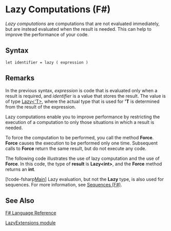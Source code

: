 # Lazy Computations (F#)

*Lazy computations* are computations that are not evaluated immediately, but are instead evaluated when the result is needed. This can help to improve the performance of your code.


## Syntax

```
let identifier = lazy ( expression )
```

## Remarks
In the previous syntax, *expression* is code that is evaluated only when a result is required, and *identifier* is a value that stores the result. The value is of type [Lazy&lt;'T&gt;](http://msdn.microsoft.com/en-us/library/b29d0af5-6efb-4a55-a278-2662a4ecc489), where the actual type that is used for **'T** is determined from the result of the expression.

Lazy computations enable you to improve performance by restricting the execution of a computation to only those situations in which a result is needed.

To force the computation to be performed, you call the method **Force**. **Force** causes the execution to be performed only one time. Subsequent calls to **Force** return the same result, but do not execute any code.

The following code illustrates the use of lazy computation and the use of **Force**. In this code, the type of **result** is **Lazy&lt;int&gt;**, and the **Force** method returns an **int**.

[!code-fsharp[Main](snippets/fslangref2/snippet73011.fs)]
    Lazy evaluation, but not the **Lazy** type, is also used for sequences. For more information, see [Sequences &#40;F&#35;&#41;](Sequences+%28FSharp%29.md).


## See Also
[F&#35; Language Reference](FSharp+Language+Reference.md)

[LazyExtensions module](http://msdn.microsoft.com/en-us/library/86671f40-84a0-402a-867d-ae596218d948)


